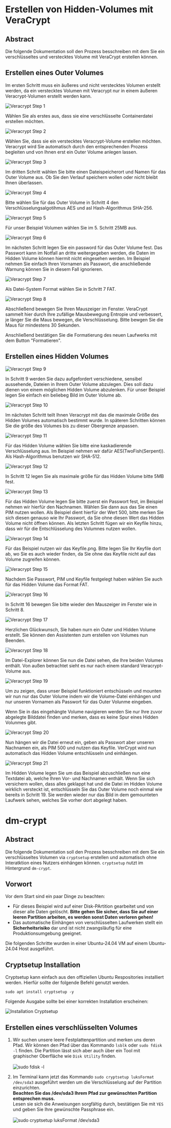 # Erstellen von Hidden-Volumes mit VeraCrypt

## Abstract
Die folgende Dokumentation soll den Prozess besschreiben mit dem Sie ein verschlüsseltes und verstecktes Volume mit VeraCrypt erstellen können.

## Erstellen eines Outer Volumes
Im ersten Schritt muss ein äußeres und nicht verstecktes Volumen erstellt werden, da ein verstecktes Volumen mit Veracrypt nur in einem äußeren Veracrypt-Volumen erstellt werden kann.

![Veracrypt Step 1](./2024-10-04_00-26.png)

Wählen Sie als erstes aus, dass sie eine verschlüsselte Containerdatei erstellen möchten.

![Veracrypt Step 2](./2024-10-04_00-27.png)

Wählen Sie, dass sie ein verstecktes Veracrypt-Volume erstellen möchten. Veracrypt wird Sie automatisch durch den entsprechenden Prozess begleiten und von Ihnen erst ein Outer Volume anlegen lassen.

![Veracrypt Step 3](./2024-10-04_00-29.png)

Im dritten Schritt wählen Sie bitte einen Dateispeicherort und Namen für das Outer Volume aus. Ob Sie den Verlauf speichern wollen oder nicht bleibt Ihnen überlassen.

![Veracrypt Step 4](./2024-10-04_00-30.png)

Bitte wählen Sie für das Outer Volume in Schritt 4 den Verschlüsselungsalgotihmus AES und asl Hash-Algorithmus SHA-256.

![Veracrypt Step 5](./2024-10-04_00-30_1.png)

Für unser Beispiel Volumen wählen Sie im 5. Schritt 25MB aus.

![Veracrypt Step 6](./2024-10-04_00-31.png)

Im nächsten Schritt legen Sie ein password für das Outer Volume fest. Das Passwort kann im Notfall an dritte weitergegeben werden, die Daten im Hidden Volume können hiermit nicht eingesehen werden. Im Beispiel nehmen Sie einfach Ihren Vornamen als Passwort, die anschließende Warnung können Sie in diesem Fall ignorieren.

![Veracrypt Step 7](./2024-10-04_00-31_1.png)

Als Datei-System Format wählen Sie in Schritt 7 FAT.

![Veracrypt Step 8](./2024-10-04_00-33.png)

Abschließend bewegen Sie Ihren Mauszeiger im Fenster. VeraCrypt sammelt hier durch Ihre zufällige Mausbewegung Entropie und verbessert, je länger Sie die Maus bewegen, die Verschlüsselung. Bitte bewgen Sie die Maus für mindestens 30 Sekunden.

Anschließend bestätigen Sie die Formatierung des neuen Laufwerks mit dem Button "Formatieren".

## Erstellen eines Hidden Volumes

![Veracrypt Step 9](./2024-10-04_00-34.png)

In Schritt 9 werden Sie dazu aufgefordert verschiedene, sensibel aussehende, Dateien in Ihrem Outer Volume abzulegen. Dies soll dazu dienen von einem möglichen Hidden Volume abzulenken. Für unser Beispiel legen Sie einfach ein beliebeg Bild im Outer Volume ab.

![Veracrypt Step 10](./2024-10-04_00-35.png)

Im nächsten Schritt teilt Ihnen Veracrypt mit das die maximale Größe des Hidden Volumes automatisch bestimmt wurde. In späteren Schritten können Sie die größe des Volumes bis zu dieser Obergrenze anpassen.

![Veracrypt Step 11](./2024-10-04_00-36.png)

Für das Hidden Volume wählen Sie bitte eine kaskadierende Verschlüsselung aus. Im Beispiel nehmen wir dafür AES(TwoFish(Serpent)). Als Hash-Algorithmus benutzen wir SHA-512.

![Veracrypt Step 12](./2024-10-04_00-36_1.png)

In Schritt 12 legen Sie als maximale größe für das Hidden Volume bitte 5MB fest.

![Veracrypt Step 13](./2024-10-04_00-38.png)

Für das Hidden Volume legen Sie bitte zuerst ein Passwort fest, im Beispiel nehmen wir hierfür den Nachnamen. Wählen Sie dann aus das Sie einen PIM nutzen wollen. Als Beispiel dient hierfür der Wert 500, bitte merken Sie sich diesen genauso wie Ihr Passwort, da Sie ohne diesen Wert das Hidden Volume nicht öffnen können. Als letzten Schritt fügen wir ein Keyfile hinzu, dass wir für die Entschlüsselung des Volumnes nutzen wollen.

![Veracrypt Step 14](./2024-10-04_00-38_1.png)

Für das Beispiel nutzen wir das Keyfile.png. Bitte legen Sie Ihr Keyfile dort ab, wo Sie es auch wieder finden, da Sie ohne das Keyfile nicht auf das Volume zugreifen können.

![Veracrypt Step 15](./2024-10-04_00-40.png)

Nachdem Sie Passwort, PIM und Keyfile festgelegt haben wählen Sie auch für das Hidden Volume das Format FAT.

![Veracrypt Step 16](./2024-10-04_00-41.png)

In Schritt 16 bewegen Sie bitte wieder den Mauszeiger im Fenster wie in Schritt 8.

![Veracrypt Step 17](./2024-10-04_00-42.png)

Herzlichen Glückwunsch, Sie haben nurn ein Outer und Hidden Volume erstellt. Sie können den Assistenten zum erstellen von Volumes nun Beenden.

![Veracrypt Step 18](./2024-10-04_00-42_1.png)

Im Datei-Explorer können Sie nun die Datei sehen, die Ihre beiden Volumes enthält. Von außen betrachtet sieht es nur nach einem standard Veracrypt-Volume aus.

![Veracrypt Step 19](./2024-10-04_00-43.png)

Um zu zeigen, dass unser Beispiel funktioniert entschüsseln und mounten wir nun nur das Outer Volume indem wir die Volume-Datei einhängen und nur unseren Vornamen als Passwort für das Outer Volunme eingeben.

Wenn Sie in das eingehängte Volume navigieren werden Sie nur Ihre zuvor abgelegte Bilddatei finden und merken, dass es keine Spur eines Hidden Volunmes gibt.

![Veracrypt Step 20](./2024-10-04_00-45.png)

Nun hängen wir die Datei erneut ein, geben als Passwort aber unseren Nachnamen ein, als PIM 500 und nutzen das Keyfile. VerCrypt wird nun automatisch das Hidden Volume entschlüsseln und einhängen.

![Veracrypt Step 21](./2024-10-04_00-47.png)

Im Hidden Volume legen Sie um das Beispiel abzuschließen nun eine Textdatei ab, welche Ihren Vor- und Nachnamen enthält. 
Wenn Sie sich versichern wollen, dass alles geklappt hat und die Datei im Hidden Volume wirklich versteckt ist, entschlüsseln Sie das Outer Volume noch einmal wie bereits in Schritt 19. Sie werden wieder nur das Bild in dem gemounteten Laufwerk sehen, welches Sie vorher dort abgelegt haben.

# dm-crypt

## Abstract

Die folgende Dokumentation soll den Prozess besschreiben mit dem Sie ein verschlüsseltes Volumen via `cryptsetup` erstellen und automatisch ohne Interatktion eines Nutzers einhängen können. `cryptsetup` nutzt im Hintergrund `dm-crypt`.

## Vorwort

Vor dem Start sind ein paar Dinge zu beachten:

- Für dieses Beispiel wird auf einer Disk-PArtition gearbeitet und von dieser alle Daten gelöscht. **Bitte gehen Sie sicher, dass Sie auf einer leeren Partition arbeiten, es werden sonst Daten verloren gehen!**
- Das automatische Einhängen von verschlüsselten Laufwerken stellt ein **Sicherheitsrisiko** dar und ist nicht zwangsläufig für eine Produktionsumgebung geeignet.

Die folgenden Schritte wurden in einer Ubuntu-24.04 VM auf einem Ubuntu-24.04 Host ausgeführt.

## Cryptsetup Installation

Cryptsetup kann einfach aus den offiziellen Ubuntu Respositories installiert werden. Hierfür sollte der folgende Befehl genutzt werden.


```
sudo apt install cryptsetup -y
```

Folgende Ausgabe sollte bei einer korrekten Installation erscheinen:

![Installation Cryptsetup](./dm-crypt/2024-10-04_00-26.png)

## Erstellen eines verschlüsselten Volumes

1. Wir suchen unsere leere Festplattenpartition und merken uns deren Pfad. Wir können den Pfad über das Kommando `lsblk` oder `sudo fdisk -l` finden. Die Partition lässt sich aber auch über ein Tool mit graphischer Oberfläche wie `Disk Utility` finden.\
\
![sudo fdisk -l](./dm-crypt/2024-10-06_00-27.png)

2. Im Terminal kann jetzt das Kommando `sudo cryptsetup luksFormat /dev/sda3` ausgeführt werden um die Verschlüsselung auf der Partition einzurichten.\
**Beachten Sie das /dev/sda3 Ihrem Pfad zur gewünschten Partition entsprechen muss.**\
Lesen sie sich die Anweisungen sorgfältig durch, bestätigen Sie mit `YES` und geben Sie Ihre gewünschte Passphrase ein.\
\
![sudo cryptsetup luksFormat /dev/sda3](./dm-crypt/2024-10-06_00-27_1.png)